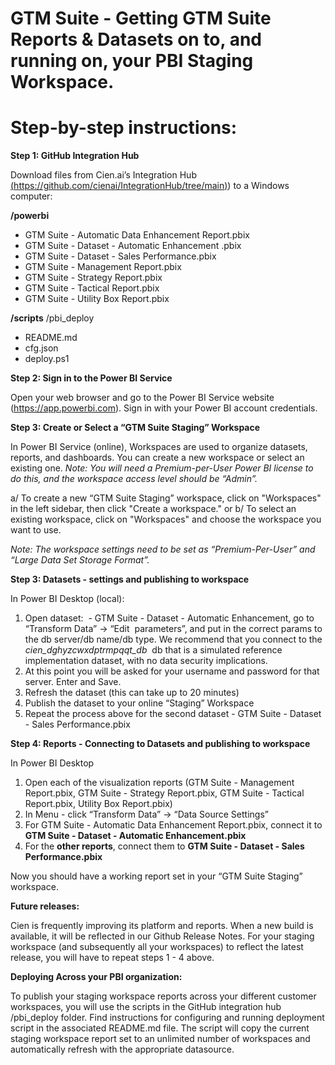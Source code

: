 # **GTM Suite - Getting GTM Suite Reports & Datasets on to, and running on, your PBI Staging Workspace.**

#   

# **Step-by-step instructions:** 

**Step 1: GitHub Integration Hub**

Download files from Cien.ai’s Integration Hub [(https://github.com/cienai/IntegrationHub/tree/main)](https://github.com/cienai/IntegrationHub/tree/main))
to a Windows computer: 

**/powerbi**

- GTM Suite - Automatic Data Enhancement Report.pbix
- GTM Suite - Dataset - Automatic Enhancement .pbix
- GTM Suite - Dataset - Sales Performance.pbix
- GTM Suite - Management Report.pbix
- GTM Suite - Strategy Report.pbix
- GTM Suite - Tactical Report.pbix
- GTM Suite - Utility Box Report.pbix

**/scripts**
/pbi_deploy
- README.md
- cfg.json
- deploy.ps1

**Step 2: Sign in to the Power BI Service**

Open your web browser and go to the Power BI Service website (https://app.powerbi.com).
Sign in with your Power BI account credentials.


**Step 3: Create or Select a “GTM Suite Staging” Workspace**

In Power BI Service (online), Workspaces are used to organize datasets, reports, and dashboards. You can create a new workspace or select an existing one.
*Note: You will need a Premium-per-User Power BI license to do this, and the workspace access level should be “Admin”.*
 
a/ To create a new “GTM Suite Staging” workspace, click on "Workspaces" in the left sidebar, then click "Create a workspace."
or
b/ To select an existing workspace, click on "Workspaces" and choose the workspace you want to use.

*Note: The workspace settings need to be set as “Premium-Per-User” and “Large Data Set Storage Format”.* 

  
**Step 3: Datasets - settings and publishing to workspace**

In Power BI Desktop (local):

1.  Open dataset:  - GTM Suite - Dataset - Automatic Enhancement, go to “Transform Data” -> “Edit  parameters”, and put in the correct params to the db server/db name/db type. We recommend that you connect to the _cien\_dghyzcwxdptrmpqqt\_db_  db that is a simulated reference implementation dataset, with no data security implications.
2.  At this point you will be asked for your username and password for that server. Enter and Save.
3.  Refresh the dataset (this can take up to 20 minutes)
4.  Publish the dataset to your online “Staging” Workspace
5.  Repeat the process above for the second dataset - GTM Suite - Dataset - Sales Performance.pbix

**Step 4: Reports - Connecting to Datasets and publishing to workspace**

In Power BI Desktop

1.  Open each of the visualization reports (GTM Suite - Management Report.pbix, GTM Suite - Strategy Report.pbix, GTM Suite - Tactical Report.pbix, Utility Box Report.pbix)
2.  In Menu - click “Transform Data” -> “Data Source Settings”
3.  For GTM Suite - Automatic Data Enhancement Report.pbix, connect it to **GTM Suite - Dataset - Automatic Enhancement.pbix**
4.  For the **other reports**, connect them to **GTM Suite - Dataset - Sales Performance.pbix**

Now you should have a working report set in your “GTM Suite Staging” workspace. 

**Future releases:** 

Cien is frequently improving its platform and reports. When a new build is available, it will be reflected in our Github Release Notes. For your staging workspace (and subsequently all your workspaces) to reflect the latest release, you will have to repeat steps 1 - 4 above. 

**Deploying Across your PBI organization:** 

To publish your staging workspace reports across your different customer workspaces, you will use the scripts in the GitHub integration hub /pbi\_deploy folder. Find instructions for configuring and running deployment script in the associated README.md file. The script will copy the current staging workspace report set to an unlimited number of workspaces and automatically refresh with the appropriate datasource.